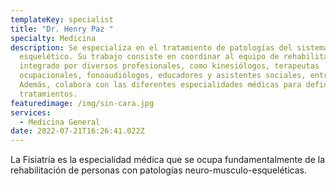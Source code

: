 ```yaml
---
templateKey: specialist
title: "Dr. Henry Paz "
specialty: Medicina
description: Se especializa en el tratamiento de patologías del sistema músculo
  esquelético. Su trabajo consiste en coordinar al equipo de rehabilitación
  integrado por diversos profesionales, como kinesiólogos, terapeutas
  ocupacionales, fonoaudiólogos, educadores y asistentes sociales, entre otros.
  Además, colabora con las diferentes especialidades médicas para definir los
  tratamientos.
featuredimage: /img/sin-cara.jpg
services:
  - Medicina General
date: 2022-07-21T16:26:41.022Z
---
```

<!--StartFragment-->

La Fisiatría es la especialidad médica que se ocupa fundamentalmente de la rehabilitación de personas con patologías neuro-musculo-esqueléticas.

<!--EndFragment-->
